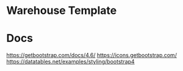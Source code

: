 # Warehouse Template

# Docs
https://getbootstrap.com/docs/4.6/
https://icons.getbootstrap.com/
https://datatables.net/examples/styling/bootstrap4